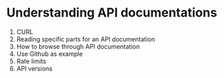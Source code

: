 # Understanding API documentations

1. CURL
2. Reading specific parts for an API documentation
3. How to browse through API documentation
4. Use Github as example
5. Rate limits
6. API versions